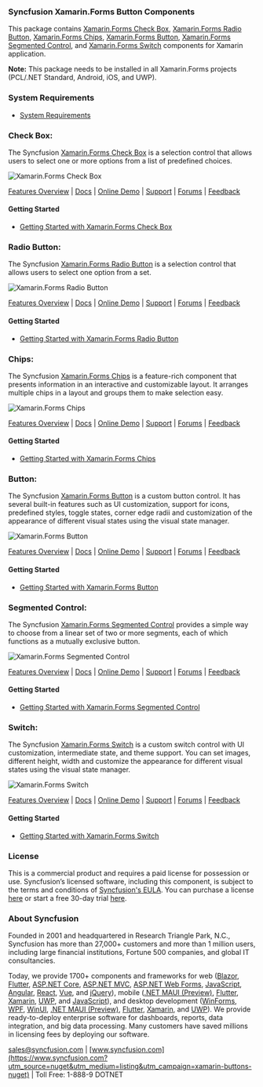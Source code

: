 ### Syncfusion Xamarin.Forms Button Components
This package contains [Xamarin.Forms Check Box](https://www.syncfusion.com/xamarin-ui-controls/xamarin-checkbox?utm_source=nuget&utm_medium=listing&utm_campaign=xamarin-buttons-nuget), [Xamarin.Forms Radio Button](https://www.syncfusion.com/xamarin-ui-controls/xamarin-radio-button?utm_source=nuget&utm_medium=listing&utm_campaign=xamarin-buttons-nuget), [Xamarin.Forms Chips](https://www.syncfusion.com/xamarin-ui-controls/xamarin-chips?utm_source=nuget&utm_medium=listing&utm_campaign=xamarin-buttons-nuget), [Xamarin.Forms Button](https://www.syncfusion.com/xamarin-ui-controls/xamarin-button?utm_source=nuget&utm_medium=listing&utm_campaign=xamarin-buttons-nuget), [Xamarin.Forms Segmented Control](https://www.syncfusion.com/xamarin-ui-controls/xamarin-segmented-control?utm_source=nuget&utm_medium=listing&utm_campaign=xamarin-buttons-nuget),  and [Xamarin.Forms Switch](https://www.syncfusion.com/xamarin-ui-controls/xamarin-switch?utm_source=nuget&utm_medium=listing&utm_campaign=xamarin-buttons-nuget) components for Xamarin application.

****Note:**** This package needs to be installed in all Xamarin.Forms projects (PCL/.NET Standard, Android, iOS, and UWP).

### System Requirements

* [System Requirements](https://help.syncfusion.com/xamarin/installation/system-requirements?utm_source=nuget&utm_medium=listing&utm_campaign=xamarin-buttons-nuget)

### Check Box:
The Syncfusion [Xamarin.Forms Check Box](https://www.syncfusion.com/xamarin-ui-controls/xamarin-checkbox?utm_source=nuget&utm_medium=listing&utm_campaign=xamarin-buttons-nuget) is a selection control that allows users to select one or more options from a list of predefined choices.

![Xamarin.Forms Check Box](https://cdn.syncfusion.com/nuget-readme/xamarin/xamarin_forms_checkbox.png)

[Features Overview](https://www.syncfusion.com/xamarin-ui-controls/xamarin-checkbox?utm_source=nuget&utm_medium=listing&utm_campaign=xamarin-buttons-nuget) | [Docs](https://help.syncfusion.com/xamarin/checkbox/getting-started?utm_source=nuget&utm_medium=listing&utm_campaign=xamarin-buttons-nuget) | [Online Demo](https://github.com/syncfusion/xamarin-demos?utm_source=nuget&utm_medium=listing&utm_campaign=xamarin-buttons-nuget) | [Support](https://www.syncfusion.com/support/directtrac/incidents/newincident?utm_source=nuget&utm_medium=listing&utm_campaign=xamarin-buttons-nuget) | [Forums](https://www.syncfusion.com/forums/xamarin.forms?utm_source=nuget&utm_medium=listing&utm_campaign=xamarin-buttons-nuget) | [Feedback](https://www.syncfusion.com/feedback/xamarin-forms?utm_source=nuget&utm_medium=listing&utm_campaign=xamarin-buttons-nuget)

#### Getting Started

* [Getting Started with Xamarin.Forms Check Box](https://help.syncfusion.com/xamarin/checkbox/getting-started?utm_source=nuget&utm_medium=listing&utm_campaign=xamarin-buttons-nuget)

### Radio Button:
The Syncfusion [Xamarin.Forms Radio Button](https://www.syncfusion.com/xamarin-ui-controls/xamarin-radio-button?utm_source=nuget&utm_medium=listing&utm_campaign=xamarin-buttons-nuget) is a selection control that allows users to select one option from a set.

![Xamarin.Forms Radio Button](https://cdn.syncfusion.com/nuget-readme/xamarin/xamarin_forms_radiobutton.png)

[Features Overview](https://www.syncfusion.com/xamarin-ui-controls/xamarin-radio-button?utm_source=nuget&utm_medium=listing&utm_campaign=xamarin-buttons-nuget) | [Docs](https://help.syncfusion.com/xamarin/radio-button/getting-started?utm_source=nuget&utm_medium=listing&utm_campaign=xamarin-buttons-nuget) | [Online Demo](https://github.com/syncfusion/xamarin-demos?utm_source=nuget&utm_medium=listing&utm_campaign=xamarin-buttons-nuget) | [Support](https://www.syncfusion.com/support/directtrac/incidents/newincident?utm_source=nuget&utm_medium=listing&utm_campaign=xamarin-buttons-nuget) | [Forums](https://www.syncfusion.com/forums/xamarin.forms?utm_source=nuget&utm_medium=listing&utm_campaign=xamarin-buttons-nuget) | [Feedback](https://www.syncfusion.com/feedback/xamarin-forms?utm_source=nuget&utm_medium=listing&utm_campaign=xamarin-buttons-nuget)

#### Getting Started

* [Getting Started with Xamarin.Forms Radio Button](https://help.syncfusion.com/xamarin/radio-button/getting-started?utm_source=nuget&utm_medium=listing&utm_campaign=xamarin-buttons-nuget)

### Chips:
The Syncfusion [Xamarin.Forms Chips](https://www.syncfusion.com/xamarin-ui-controls/xamarin-chips?utm_source=nuget&utm_medium=listing&utm_campaign=xamarin-buttons-nuget) is a feature-rich component that presents information in an interactive and customizable layout. It arranges multiple chips in a layout and groups them to make selection easy.

![Xamarin.Forms Chips](https://cdn.syncfusion.com/nuget-readme/xamarin/xamarin_forms_chips.png)

[Features Overview](https://www.syncfusion.com/xamarin-ui-controls/xamarin-chips?utm_source=nuget&utm_medium=listing&utm_campaign=xamarin-buttons-nuget) | [Docs](https://help.syncfusion.com/xamarin/chips/getting-started?utm_source=nuget&utm_medium=listing&utm_campaign=xamarin-buttons-nuget) | [Online Demo](https://github.com/syncfusion/xamarin-demos?utm_source=nuget&utm_medium=listing&utm_campaign=xamarin-buttons-nuget) | [Support](https://www.syncfusion.com/support/directtrac/incidents/newincident?utm_source=nuget&utm_medium=listing&utm_campaign=xamarin-buttons-nuget) | [Forums](https://www.syncfusion.com/forums/xamarin.forms?utm_source=nuget&utm_medium=listing&utm_campaign=xamarin-buttons-nuget) | [Feedback](https://www.syncfusion.com/feedback/xamarin-forms?utm_source=nuget&utm_medium=listing&utm_campaign=xamarin-buttons-nuget)

#### Getting Started

* [Getting Started with Xamarin.Forms Chips](https://help.syncfusion.com/xamarin/chips/getting-started?utm_source=nuget&utm_medium=listing&utm_campaign=xamarin-buttons-nuget)

### Button:
The Syncfusion [Xamarin.Forms Button](https://www.syncfusion.com/xamarin-ui-controls/xamarin-button?utm_source=nuget&utm_medium=listing&utm_campaign=xamarin-buttons-nuget) is a custom button control. It has several built-in features such as UI customization, support for icons, predefined styles, toggle states, corner edge radii and customization of the appearance of different visual states using the visual state manager.

![Xamarin.Forms Button](https://cdn.syncfusion.com/nuget-readme/xamarin/xamarin_forms_button.png)

[Features Overview](https://www.syncfusion.com/xamarin-ui-controls/xamarin-button?utm_source=nuget&utm_medium=listing&utm_campaign=xamarin-buttons-nuget) | [Docs](https://help.syncfusion.com/xamarin/button/gettingstarted?utm_source=nuget&utm_medium=listing&utm_campaign=xamarin-buttons-nuget) | [Online Demo](https://github.com/syncfusion/xamarin-demos?utm_source=nuget&utm_medium=listing&utm_campaign=xamarin-buttons-nuget) | [Support](https://www.syncfusion.com/support/directtrac/incidents/newincident?utm_source=nuget&utm_medium=listing&utm_campaign=xamarin-buttons-nuget) | [Forums](https://www.syncfusion.com/forums/xamarin.forms?utm_source=nuget&utm_medium=listing&utm_campaign=xamarin-buttons-nuget) | [Feedback](https://www.syncfusion.com/feedback/xamarin-forms?utm_source=nuget&utm_medium=listing&utm_campaign=xamarin-buttons-nuget)

#### Getting Started

* [Getting Started with Xamarin.Forms Button](https://help.syncfusion.com/xamarin/button/gettingstarted?utm_source=nuget&utm_medium=listing&utm_campaign=xamarin-buttons-nuget)

### Segmented Control:
The Syncfusion [Xamarin.Forms Segmented Control](https://www.syncfusion.com/xamarin-ui-controls/xamarin-segmented-control?utm_source=nuget&utm_medium=listing&utm_campaign=xamarin-buttons-nuget) provides a simple way to choose from a linear set of two or more segments, each of which functions as a mutually exclusive button.

![Xamarin.Forms Segmented Control](https://cdn.syncfusion.com/nuget-readme/xamarin/xamarin_forms_segmentedcontrol.png)

[Features Overview](https://www.syncfusion.com/xamarin-ui-controls/xamarin-segmented-control?utm_source=nuget&utm_medium=listing&utm_campaign=xamarin-buttons-nuget) | [Docs](https://help.syncfusion.com/xamarin/segmented-control/getting-started?utm_source=nuget&utm_medium=listing&utm_campaign=xamarin-buttons-nuget) | [Online Demo](https://github.com/syncfusion/xamarin-demos?utm_source=nuget&utm_medium=listing&utm_campaign=xamarin-buttons-nuget) | [Support](https://www.syncfusion.com/support/directtrac/incidents/newincident?utm_source=nuget&utm_medium=listing&utm_campaign=xamarin-buttons-nuget) | [Forums](https://www.syncfusion.com/forums/xamarin.forms?utm_source=nuget&utm_medium=listing&utm_campaign=xamarin-buttons-nuget) | [Feedback](https://www.syncfusion.com/feedback/xamarin-forms?utm_source=nuget&utm_medium=listing&utm_campaign=xamarin-buttons-nuget)

#### Getting Started

* [Getting Started with Xamarin.Forms Segmented Control](https://help.syncfusion.com/xamarin/segmented-control/getting-started?utm_source=nuget&utm_medium=listing&utm_campaign=xamarin-buttons-nuget)

### Switch:
The Syncfusion [Xamarin.Forms Switch](https://www.syncfusion.com/xamarin-ui-controls/xamarin-switch?utm_source=nuget&utm_medium=listing&utm_campaign=xamarin-buttons-nuget) is a custom switch control with UI customization, intermediate state, and theme support. You can set images, different height, width and customize the appearance for different visual states using the visual state manager.

![Xamarin.Forms Switch](https://cdn.syncfusion.com/nuget-readme/xamarin/xamarin_forms_switch.png)

[Features Overview](https://www.syncfusion.com/xamarin-ui-controls/xamarin-switch?utm_source=nuget&utm_medium=listing&utm_campaign=xamarin-buttons-nuget) | [Docs](https://help.syncfusion.com/xamarin/switch/getting-started?utm_source=nuget&utm_medium=listing&utm_campaign=xamarin-buttons-nuget) | [Online Demo](https://github.com/syncfusion/xamarin-demos?utm_source=nuget&utm_medium=listing&utm_campaign=xamarin-buttons-nuget) | [Support](https://www.syncfusion.com/support/directtrac/incidents/newincident?utm_source=nuget&utm_medium=listing&utm_campaign=xamarin-buttons-nuget) | [Forums](https://www.syncfusion.com/forums/xamarin.forms?utm_source=nuget&utm_medium=listing&utm_campaign=xamarin-buttons-nuget) | [Feedback](https://www.syncfusion.com/feedback/xamarin-forms?utm_source=nuget&utm_medium=listing&utm_campaign=xamarin-buttons-nuget)

#### Getting Started

* [Getting Started with Xamarin.Forms Switch](https://help.syncfusion.com/xamarin/switch/getting-started?utm_source=nuget&utm_medium=listing&utm_campaign=xamarin-buttons-nuget)

### License

This is a commercial product and requires a paid license for possession or use. Syncfusion’s licensed software, including this component, is subject to the terms and conditions of [Syncfusion's EULA](https://www.syncfusion.com/eula/es/?utm_source=nuget&utm_medium=listing&utm_campaign=xamarin-buttons-nuget). You can purchase a license [here](https://www.syncfusion.com/sales/products?utm_source=nuget&utm_medium=listing&utm_campaign=xamarin-buttons-nuget) or start a free 30-day trial [here](https://www.syncfusion.com/account/manage-trials/start-trials?utm_source=nuget&utm_medium=listing&utm_campaign=xamarin-buttons-nuget).

### About Syncfusion

Founded in 2001 and headquartered in Research Triangle Park, N.C., Syncfusion has more than 27,000+ customers and more than 1 million users, including large financial institutions, Fortune 500 companies, and global IT consultancies.
 
Today, we provide 1700+ components and frameworks for web ([Blazor](https://www.syncfusion.com/blazor-components?utm_source=nuget&utm_medium=listing&utm_campaign=xamarin-buttons-nuget), [Flutter](https://www.syncfusion.com/flutter-widgets?utm_source=nuget&utm_medium=listing&utm_campaign=xamarin-buttons-nuget), [ASP.NET Core](https://www.syncfusion.com/aspnet-core-ui-controls?utm_source=nuget&utm_medium=listing&utm_campaign=xamarin-buttons-nuget), [ASP.NET MVC](https://www.syncfusion.com/aspnet-mvc-ui-controls?utm_source=nuget&utm_medium=listing&utm_campaign=xamarin-buttons-nuget), [ASP.NET Web Forms](https://www.syncfusion.com/jquery/aspnet-webforms-ui-controls?utm_source=nuget&utm_medium=listing&utm_campaign=xamarin-buttons-nuget), [JavaScript](https://www.syncfusion.com/javascript-ui-controls?utm_source=nuget&utm_medium=listing&utm_campaign=xamarin-buttons-nuget), [Angular](https://www.syncfusion.com/angular-ui-components?utm_source=nuget&utm_medium=listing&utm_campaign=xamarin-buttons-nuget), [React](https://www.syncfusion.com/react-ui-components?utm_source=nuget&utm_medium=listing&utm_campaign=xamarin-buttons-nuget), [Vue](https://www.syncfusion.com/vue-ui-components?utm_source=nuget&utm_medium=listing&utm_campaign=xamarin-buttons-nuget), and [jQuery](https://www.syncfusion.com/jquery-ui-widgets?utm_source=nuget&utm_medium=listing&utm_campaign=xamarin-buttons-nuget)), mobile ([.NET MAUI (Preview)](https://www.syncfusion.com/maui-controls?utm_source=nuget&utm_medium=listing&utm_campaign=xamarin-buttons-nuget), [Flutter](https://www.syncfusion.com/flutter-widgets?utm_source=nuget&utm_medium=listing&utm_campaign=xamarin-buttons-nuget), [Xamarin](https://www.syncfusion.com/xamarin-ui-controls?utm_source=nuget&utm_medium=listing&utm_campaign=xamarin-buttons-nuget), [UWP](https://www.syncfusion.com/uwp-ui-controls?utm_source=nuget&utm_medium=listing&utm_campaign=xamarin-buttons-nuget), and [JavaScript](https://www.syncfusion.com/javascript-ui-controls?utm_source=nuget&utm_medium=listing&utm_campaign=xamarin-buttons-nuget)), and desktop development ([WinForms](https://www.syncfusion.com/winforms-ui-controls?utm_source=nuget&utm_medium=listing&utm_campaign=xamarin-buttons-nuget), [WPF](https://www.syncfusion.com/wpf-controls?utm_source=nuget&utm_medium=listing&utm_campaign=xamarin-buttons-nuget), [WinUI](https://www.syncfusion.com/winui-controls?utm_source=nuget&utm_medium=listing&utm_campaign=xamarin-buttons-nuget), [.NET MAUI (Preview)](https://www.syncfusion.com/maui-controls?utm_source=nuget&utm_medium=listing&utm_campaign=xamarin-buttons-nuget), [Flutter](https://www.syncfusion.com/flutter-widgets?utm_source=nuget&utm_medium=listing&utm_campaign=xamarin-buttons-nuget), [Xamarin](https://www.syncfusion.com/xamarin-ui-controls?utm_source=nuget&utm_medium=listing&utm_campaign=xamarin-buttons-nuget), and [UWP](https://www.syncfusion.com/uwp-ui-controls?utm_source=nuget&utm_medium=listing&utm_campaign=xamarin-buttons-nuget)). We provide ready-to-deploy enterprise software for dashboards, reports, data integration, and big data processing. Many customers have saved millions in licensing fees by deploying our software.

[sales@syncfusion.com](mailto:sales@syncfusion.com?Subject=Syncfusion%20Xamarin.Forms%20Button-%20NuGet) | [www.syncfusion.com](https://www.syncfusion.com?utm_source=nuget&utm_medium=listing&utm_campaign=xamarin-buttons-nuget) | Toll Free: 1-888-9 DOTNET


     